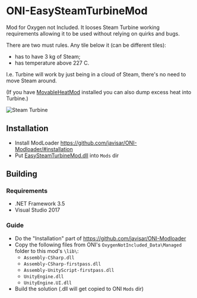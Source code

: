 # ONI-EasySteamTurbineMod
Mod for Oxygen not Included.
It looses Steam Turbine working requirements allowing it to be used without relying on quirks and bugs.

There are two must rules. Any tile below it (can be different tiles):
* has to have 3 kg of Steam;
* has temperature above 227 C.

I.e. Turbine will work by just being in a cloud of Steam, there's no need to move Steam around.

(If you have [MovableHeatMod](https://github.com/nicktime/ONI-MovableHeatMod) installed you can also dump excess heat into Turbine.)

![Steam Turbine](https://github.com/nicktime/ONI-EasySteamTurbineMod/raw/master/doc/SteamTurbine.png "Steam Turbine")

Installation
------------
* Install ModLoader https://github.com/javisar/ONI-Modloader/#installation
* Put [EasySteamTurbineMod.dll](https://github.com/nicktime/ONI-EasySteamTurbineMod/releases/latest) into `Mods` dir


Building
--------
### Requirements
* .NET Framework 3.5
* Visual Studio 2017

### Guide
* Do the "Installation" part of https://github.com/javisar/ONI-Modloader
* Copy the following files from ONI's `OxygenNotIncluded_Data\Managed` folder to this mod's `\lib\`:
   * `Assembly-CSharp.dll`
   * `Assembly-CSharp-firstpass.dll`
   * `Assembly-UnityScript-firstpass.dll`
   * `UnityEngine.dll`
   * `UnityEngine.UI.dll`
* Build the solution (.dll will get copied to ONI `Mods` dir)
